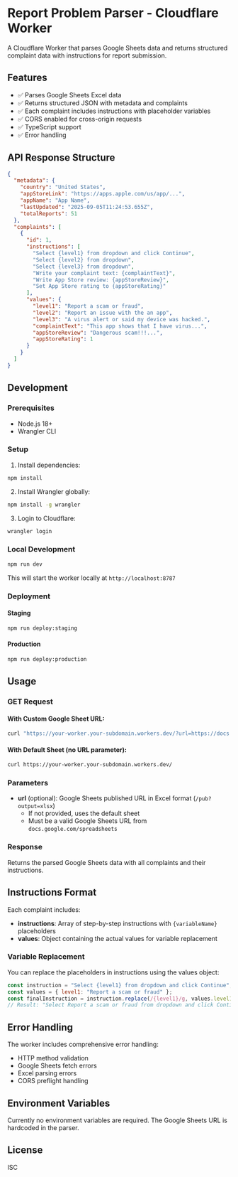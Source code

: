 # Report Problem Parser - Cloudflare Worker

A Cloudflare Worker that parses Google Sheets data and returns structured complaint data with instructions for report submission.

## Features

- ✅ Parses Google Sheets Excel data
- ✅ Returns structured JSON with metadata and complaints
- ✅ Each complaint includes instructions with placeholder variables
- ✅ CORS enabled for cross-origin requests
- ✅ TypeScript support
- ✅ Error handling

## API Response Structure

```json
{
  "metadata": {
    "country": "United States",
    "appStoreLink": "https://apps.apple.com/us/app/...",
    "appName": "App Name",
    "lastUpdated": "2025-09-05T11:24:53.655Z",
    "totalReports": 51
  },
  "complaints": [
    {
      "id": 1,
      "instructions": [
        "Select {level1} from dropdown and click Continue",
        "Select {level2} from dropdown",
        "Select {level3} from dropdown",
        "Write your complaint text: {complaintText}",
        "Write App Store review: {appStoreReview}",
        "Set App Store rating to {appStoreRating}"
      ],
      "values": {
        "level1": "Report a scam or fraud",
        "level2": "Report an issue with the an app",
        "level3": "A virus alert or said my device was hacked.",
        "complaintText": "This app shows that I have virus...",
        "appStoreReview": "Dangerous scam!!!...",
        "appStoreRating": 1
      }
    }
  ]
}
```

## Development

### Prerequisites

- Node.js 18+
- Wrangler CLI

### Setup

1. Install dependencies:
```bash
npm install
```

2. Install Wrangler globally:
```bash
npm install -g wrangler
```

3. Login to Cloudflare:
```bash
wrangler login
```

### Local Development

```bash
npm run dev
```

This will start the worker locally at `http://localhost:8787`

### Deployment

#### Staging
```bash
npm run deploy:staging
```

#### Production
```bash
npm run deploy:production
```

## Usage

### GET Request

#### With Custom Google Sheet URL:
```bash
curl "https://your-worker.your-subdomain.workers.dev/?url=https://docs.google.com/spreadsheets/d/YOUR_SHEET_ID/pub?output=xlsx"
```

#### With Default Sheet (no URL parameter):
```bash
curl https://your-worker.your-subdomain.workers.dev/
```

### Parameters

- **url** (optional): Google Sheets published URL in Excel format (`/pub?output=xlsx`)
  - If not provided, uses the default sheet
  - Must be a valid Google Sheets URL from `docs.google.com/spreadsheets`

### Response

Returns the parsed Google Sheets data with all complaints and their instructions.

## Instructions Format

Each complaint includes:
- **instructions**: Array of step-by-step instructions with `{variableName}` placeholders
- **values**: Object containing the actual values for variable replacement

### Variable Replacement

You can replace the placeholders in instructions using the values object:

```javascript
const instruction = "Select {level1} from dropdown and click Continue";
const values = { level1: "Report a scam or fraud" };
const finalInstruction = instruction.replace(/{level1}/g, values.level1);
// Result: "Select Report a scam or fraud from dropdown and click Continue"
```

## Error Handling

The worker includes comprehensive error handling:
- HTTP method validation
- Google Sheets fetch errors
- Excel parsing errors
- CORS preflight handling

## Environment Variables

Currently no environment variables are required. The Google Sheets URL is hardcoded in the parser.

## License

ISC
